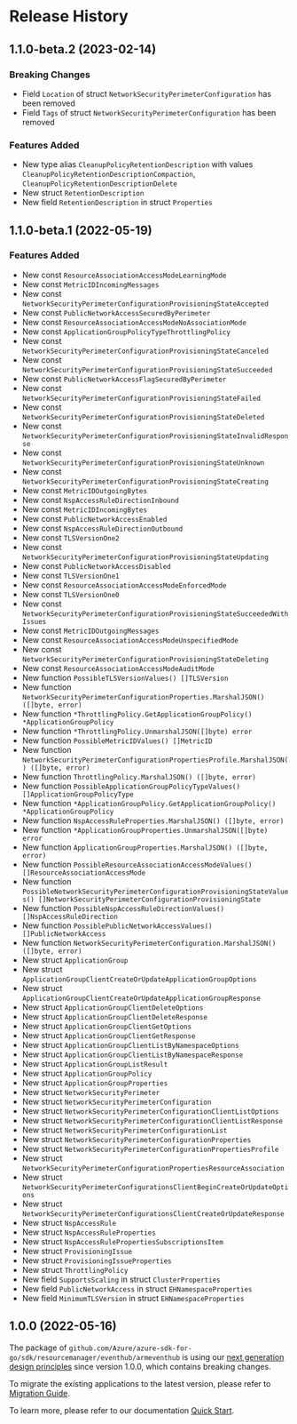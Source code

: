 # Release History

## 1.1.0-beta.2 (2023-02-14)
### Breaking Changes

- Field `Location` of struct `NetworkSecurityPerimeterConfiguration` has been removed
- Field `Tags` of struct `NetworkSecurityPerimeterConfiguration` has been removed

### Features Added

- New type alias `CleanupPolicyRetentionDescription` with values `CleanupPolicyRetentionDescriptionCompaction`, `CleanupPolicyRetentionDescriptionDelete`
- New struct `RetentionDescription`
- New field `RetentionDescription` in struct `Properties`


## 1.1.0-beta.1 (2022-05-19)
### Features Added

- New const `ResourceAssociationAccessModeLearningMode`
- New const `MetricIDIncomingMessages`
- New const `NetworkSecurityPerimeterConfigurationProvisioningStateAccepted`
- New const `PublicNetworkAccessSecuredByPerimeter`
- New const `ResourceAssociationAccessModeNoAssociationMode`
- New const `ApplicationGroupPolicyTypeThrottlingPolicy`
- New const `NetworkSecurityPerimeterConfigurationProvisioningStateCanceled`
- New const `NetworkSecurityPerimeterConfigurationProvisioningStateSucceeded`
- New const `PublicNetworkAccessFlagSecuredByPerimeter`
- New const `NetworkSecurityPerimeterConfigurationProvisioningStateFailed`
- New const `NetworkSecurityPerimeterConfigurationProvisioningStateDeleted`
- New const `NetworkSecurityPerimeterConfigurationProvisioningStateInvalidResponse`
- New const `NetworkSecurityPerimeterConfigurationProvisioningStateUnknown`
- New const `NetworkSecurityPerimeterConfigurationProvisioningStateCreating`
- New const `MetricIDOutgoingBytes`
- New const `NspAccessRuleDirectionInbound`
- New const `MetricIDIncomingBytes`
- New const `PublicNetworkAccessEnabled`
- New const `NspAccessRuleDirectionOutbound`
- New const `TLSVersionOne2`
- New const `NetworkSecurityPerimeterConfigurationProvisioningStateUpdating`
- New const `PublicNetworkAccessDisabled`
- New const `TLSVersionOne1`
- New const `ResourceAssociationAccessModeEnforcedMode`
- New const `TLSVersionOne0`
- New const `NetworkSecurityPerimeterConfigurationProvisioningStateSucceededWithIssues`
- New const `MetricIDOutgoingMessages`
- New const `ResourceAssociationAccessModeUnspecifiedMode`
- New const `NetworkSecurityPerimeterConfigurationProvisioningStateDeleting`
- New const `ResourceAssociationAccessModeAuditMode`
- New function `PossibleTLSVersionValues() []TLSVersion`
- New function `NetworkSecurityPerimeterConfigurationProperties.MarshalJSON() ([]byte, error)`
- New function `*ThrottlingPolicy.GetApplicationGroupPolicy() *ApplicationGroupPolicy`
- New function `*ThrottlingPolicy.UnmarshalJSON([]byte) error`
- New function `PossibleMetricIDValues() []MetricID`
- New function `NetworkSecurityPerimeterConfigurationPropertiesProfile.MarshalJSON() ([]byte, error)`
- New function `ThrottlingPolicy.MarshalJSON() ([]byte, error)`
- New function `PossibleApplicationGroupPolicyTypeValues() []ApplicationGroupPolicyType`
- New function `*ApplicationGroupPolicy.GetApplicationGroupPolicy() *ApplicationGroupPolicy`
- New function `NspAccessRuleProperties.MarshalJSON() ([]byte, error)`
- New function `*ApplicationGroupProperties.UnmarshalJSON([]byte) error`
- New function `ApplicationGroupProperties.MarshalJSON() ([]byte, error)`
- New function `PossibleResourceAssociationAccessModeValues() []ResourceAssociationAccessMode`
- New function `PossibleNetworkSecurityPerimeterConfigurationProvisioningStateValues() []NetworkSecurityPerimeterConfigurationProvisioningState`
- New function `PossibleNspAccessRuleDirectionValues() []NspAccessRuleDirection`
- New function `PossiblePublicNetworkAccessValues() []PublicNetworkAccess`
- New function `NetworkSecurityPerimeterConfiguration.MarshalJSON() ([]byte, error)`
- New struct `ApplicationGroup`
- New struct `ApplicationGroupClientCreateOrUpdateApplicationGroupOptions`
- New struct `ApplicationGroupClientCreateOrUpdateApplicationGroupResponse`
- New struct `ApplicationGroupClientDeleteOptions`
- New struct `ApplicationGroupClientDeleteResponse`
- New struct `ApplicationGroupClientGetOptions`
- New struct `ApplicationGroupClientGetResponse`
- New struct `ApplicationGroupClientListByNamespaceOptions`
- New struct `ApplicationGroupClientListByNamespaceResponse`
- New struct `ApplicationGroupListResult`
- New struct `ApplicationGroupPolicy`
- New struct `ApplicationGroupProperties`
- New struct `NetworkSecurityPerimeter`
- New struct `NetworkSecurityPerimeterConfiguration`
- New struct `NetworkSecurityPerimeterConfigurationClientListOptions`
- New struct `NetworkSecurityPerimeterConfigurationClientListResponse`
- New struct `NetworkSecurityPerimeterConfigurationList`
- New struct `NetworkSecurityPerimeterConfigurationProperties`
- New struct `NetworkSecurityPerimeterConfigurationPropertiesProfile`
- New struct `NetworkSecurityPerimeterConfigurationPropertiesResourceAssociation`
- New struct `NetworkSecurityPerimeterConfigurationsClientBeginCreateOrUpdateOptions`
- New struct `NetworkSecurityPerimeterConfigurationsClientCreateOrUpdateResponse`
- New struct `NspAccessRule`
- New struct `NspAccessRuleProperties`
- New struct `NspAccessRulePropertiesSubscriptionsItem`
- New struct `ProvisioningIssue`
- New struct `ProvisioningIssueProperties`
- New struct `ThrottlingPolicy`
- New field `SupportsScaling` in struct `ClusterProperties`
- New field `PublicNetworkAccess` in struct `EHNamespaceProperties`
- New field `MinimumTLSVersion` in struct `EHNamespaceProperties`


## 1.0.0 (2022-05-16)

The package of `github.com/Azure/azure-sdk-for-go/sdk/resourcemanager/eventhub/armeventhub` is using our [next generation design principles](https://azure.github.io/azure-sdk/general_introduction.html) since version 1.0.0, which contains breaking changes.

To migrate the existing applications to the latest version, please refer to [Migration Guide](https://aka.ms/azsdk/go/mgmt/migration).

To learn more, please refer to our documentation [Quick Start](https://aka.ms/azsdk/go/mgmt).